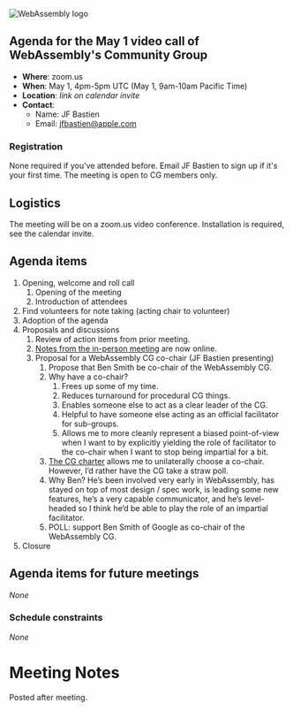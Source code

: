 ![WebAssembly logo](/images/WebAssembly.png)

## Agenda for the May 1 video call of WebAssembly's Community Group

- **Where**: zoom.us
- **When**: May 1, 4pm-5pm UTC (May 1, 9am-10am Pacific Time)
- **Location**: *link on calendar invite*
- **Contact**:
    - Name: JF Bastien
    - Email: jfbastien@apple.com

### Registration

None required if you've attended before. Email JF Bastien to sign up if it's
your first time. The meeting is open to CG members only.

## Logistics

The meeting will be on a zoom.us video conference.
Installation is required, see the calendar invite.

## Agenda items

1. Opening, welcome and roll call
    1. Opening of the meeting
    1. Introduction of attendees
1. Find volunteers for note taking (acting chair to volunteer)
1. Adoption of the agenda
1. Proposals and discussions
    1. Review of action items from prior meeting.
    1. [Notes from the in-person meeting](https://github.com/WebAssembly/meetings/blob/master/2018/CG-04.md) are now online.
    1. Proposal for a WebAssembly CG co-chair (JF Bastien presenting)
        1. Propose that Ben Smith be co-chair of the WebAssembly CG.
        1. Why have a co-chair?
            1. Frees up some of my time.
            1. Reduces turnaround for procedural CG things.
            1. Enables someone else to act as a clear leader of the CG.
            1. Helpful to have someone else acting as an official facilitator for sub-groups.
            1. Allows me to more cleanly represent a biased point-of-view when I want to by explicitly yielding the role of facilitator to the co-chair when I want to stop being impartial for a bit.
        1. [The CG charter](https://webassembly.github.io/cg-charter/) allows me to unilaterally choose a co-chair. However, I’d rather have the CG take a straw poll.
        1. Why Ben? He’s been involved very early in WebAssembly, has stayed on top of most design / spec work, is leading some new features, he’s a very capable communicator, and he’s level-headed so I think he’d be able to play the role of an impartial facilitator.
        1. POLL: support Ben Smith of Google as co-chair of the WebAssembly CG.
1. Closure

## Agenda items for future meetings

*None*

### Schedule constraints

*None*

# Meeting Notes

Posted after meeting.
